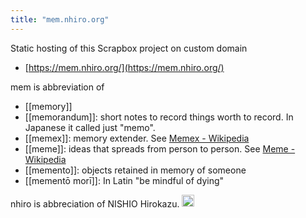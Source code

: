 ```yaml
---
title: "mem.nhiro.org"
---
```


Static hosting of this Scrapbox project on custom domain
- [https://mem.nhiro.org/](https://mem.nhiro.org/)

mem is abbreviation of
- [[memory]]
- [[memorandum]]: short notes to record things worth to record. In Japanese it called just "memo".
- [[memex]]: memory extender. See [Memex - Wikipedia](https://en.wikipedia.org/wiki/Memex)
- [[meme]]: ideas that spreads from person to person. See [Meme - Wikipedia](https://en.wikipedia.org/wiki/Meme)
- [[memento]]: objects retained in memory of someone
- [[mementō morī]]: In Latin "be mindful of dying"

nhiro is abbreciation of NISHIO Hirokazu.
<img src='https://scrapbox.io/api/pages/nishio/en/icon' alt='en.icon' height="19.5"/>
